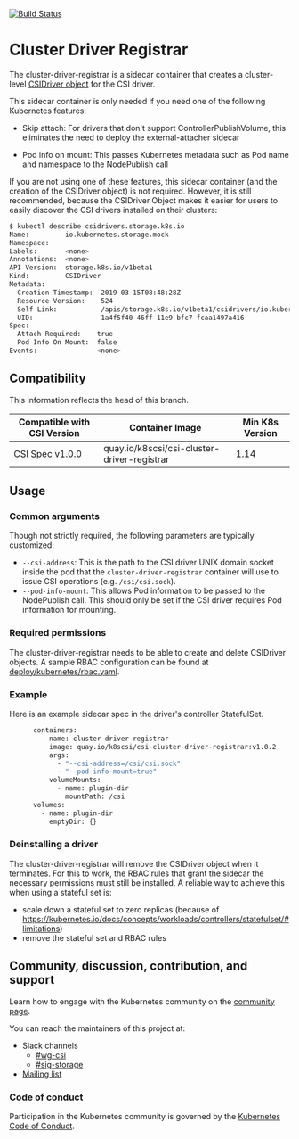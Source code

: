 [![Build Status](https://travis-ci.org/kubernetes-csi/driver-registrar.svg?branch=master)](https://travis-ci.org/kubernetes-csi/driver-registrar)

# Cluster Driver Registrar

The cluster-driver-registrar is a sidecar container that creates a cluster-level
[CSIDriver object](https://github.com/kubernetes/kubernetes/blob/master/staging/src/k8s.io/csi-api/pkg/crd/manifests/csidriver.yaml)
for the CSI driver.

This sidecar container is only needed if you need one of the following Kubernetes
features:

<!-- TODO: Reference skip attach docs here -->
* Skip attach: For drivers that don't support ControllerPublishVolume, this
  eliminates the need to deploy the external-attacher sidecar
<!-- TODO: Reference pod info docs here -->
* Pod info on mount: This passes Kubernetes metadata such as Pod name and
  namespace to the NodePublish call

If you are not using one of these features, this sidecar container (and the
creation of the CSIDriver object) is not required. However, it is still
recommended, because the CSIDriver Object makes it easier for users to easily
discover the CSI drivers installed on their clusters:

``` bash
$ kubectl describe csidrivers.storage.k8s.io
Name:         io.kubernetes.storage.mock
Namespace:    
Labels:       <none>
Annotations:  <none>
API Version:  storage.k8s.io/v1beta1
Kind:         CSIDriver
Metadata:
  Creation Timestamp:  2019-03-15T08:48:28Z
  Resource Version:    524
  Self Link:           /apis/storage.k8s.io/v1beta1/csidrivers/io.kubernetes.storage.mock
  UID:                 1a4f5f40-46ff-11e9-bfc7-fcaa1497a416
Spec:
  Attach Required:    true
  Pod Info On Mount:  false
Events:               <none>
```



## Compatibility

This information reflects the head of this branch.

| Compatible with CSI Version                                                                | Container Image                                 | Min K8s Version |
| ------------------------------------------------------------------------------------------ | ----------------------------------------------- | --------------- |
| [CSI Spec v1.0.0](https://github.com/container-storage-interface/spec/releases/tag/v1.0.0) | quay.io/k8scsi/csi-cluster-driver-registrar     | 1.14            |

## Usage

### Common arguments

Though not strictly required, the following parameters are typically
customized:

* `--csi-address`: This is the path to the CSI driver UNIX domain socket inside
  the pod that the `cluster-driver-registrar` container will use to issue CSI
  operations (e.g. `/csi/csi.sock`).
* `--pod-info-mount`: This allows Pod information to be passed to
  the NodePublish call. This should only be set if the CSI driver requires Pod
  information for mounting.

### Required permissions

The cluster-driver-registrar needs to be able to create and delete CSIDriver
objects. A sample RBAC configuration can be found at
[deploy/kubernetes/rbac.yaml](deploy/kubernetes/rbac.yaml).

### Example

Here is an example sidecar spec in the driver's controller StatefulSet.

```bash
      containers:
        - name: cluster-driver-registrar
          image: quay.io/k8scsi/csi-cluster-driver-registrar:v1.0.2
          args:
            - "--csi-address=/csi/csi.sock"
            - "--pod-info-mount=true"
          volumeMounts:
            - name: plugin-dir
              mountPath: /csi
      volumes:
        - name: plugin-dir
          emptyDir: {}
```

### Deinstalling a driver

The cluster-driver-registrar will remove the CSIDriver object when it
terminates. For this to work, the RBAC rules that grant the sidecar
the necessary permissions must still be installed. A reliable way to
achieve this when using a stateful set is:
- scale down a stateful set to zero replicas (because of
  https://kubernetes.io/docs/concepts/workloads/controllers/statefulset/#limitations)
- remove the stateful set and RBAC rules

## Community, discussion, contribution, and support

Learn how to engage with the Kubernetes community on the [community page](http://kubernetes.io/community/).

You can reach the maintainers of this project at:

* Slack channels
  * [#wg-csi](https://kubernetes.slack.com/messages/wg-csi)
  * [#sig-storage](https://kubernetes.slack.com/messages/sig-storage)
* [Mailing list](https://groups.google.com/forum/#!forum/kubernetes-sig-storage)

### Code of conduct

Participation in the Kubernetes community is governed by the [Kubernetes Code of Conduct](code-of-conduct.md).
